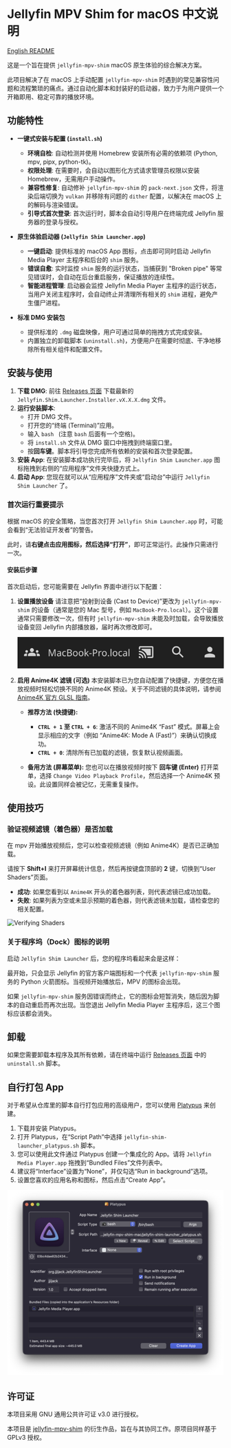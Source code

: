 # Jellyfin MPV Shim for macOS 中文说明

[English README](README.md)

这是一个旨在提供 `jellyfin-mpv-shim` macOS 原生体验的综合解决方案。

此项目解决了在 macOS 上手动配置 `jellyfin-mpv-shim` 时遇到的常见兼容性问题和流程繁琐的痛点。通过自动化脚本和封装好的启动器，致力于为用户提供一个开箱即用、稳定可靠的播放环境。

## 功能特性

* **一键式安装与配置 (`install.sh`)**
    * **环境自检**: 自动检测并使用 Homebrew 安装所有必需的依赖项 (Python, mpv, pipx, python-tk)。
    * **权限处理**: 在需要时，会自动以图形化方式请求管理员权限以安装 Homebrew，无需用户手动操作。
    * **兼容性修复**: 自动修补 `jellyfin-mpv-shim` 的 `pack-next.json` 文件，将渲染后端切换为 `vulkan` 并移除有问题的 `dither` 配置，以解决在 macOS 上的解码与渲染错误。
    * **引导式首次登录**: 首次运行时，脚本会自动引导用户在终端完成 Jellyfin 服务器的登录与授权。

* **原生体验启动器 (`Jellyfin Shim Launcher.app`)**
    * **一键启动**: 提供标准的 macOS App 图标，点击即可同时启动 Jellyfin Media Player 主程序和后台的 `shim` 服务。
    * **错误自愈**: 实时监控 `shim` 服务的运行状态，当捕获到 "Broken pipe" 等常见错误时，会自动在后台重启服务，保证播放的连续性。
    * **智能进程管理**: 启动器会监控 Jellyfin Media Player 主程序的运行状态，当用户关闭主程序时，会自动终止并清理所有相关的 `shim` 进程，避免产生僵尸进程。

* **标准 DMG 安装包**
    * 提供标准的 `.dmg` 磁盘映像，用户可通过简单的拖拽方式完成安装。
    * 内置独立的卸载脚本 (`uninstall.sh`)，方便用户在需要时彻底、干净地移除所有相关组件和配置文件。

## 安装与使用

1.  **下载 DMG**: 前往 [Releases 页面](https://github.com/jjijack/jellyfin-mpv-shim-mac/releases) 下载最新的 `Jellyfin.Shim.Launcher.Installer.vX.X.X.dmg` 文件。
2.  **运行安装脚本**:
    * 打开 DMG 文件。
    * 打开您的“终端 (Terminal)”应用。
    * 输入 `bash ` (注意 `bash` 后面有一个空格)。
    * 将 `install.sh` 文件从 DMG 窗口中拖拽到终端窗口里。
    * 按**回车键**。脚本将引导您完成所有依赖的安装和首次登录配置。
3.  **安装 App**: 在安装脚本成功执行完毕后，将 `Jellyfin Shim Launcher.app` 图标拖拽到右侧的“应用程序”文件夹快捷方式上。
4.  **启动 App**: 您现在就可以从“应用程序”文件夹或“启动台”中运行 `Jellyfin Shim Launcher` 了。

### 首次运行重要提示

根据 macOS 的安全策略，当您首次打开 `Jellyfin Shim Launcher.app` 时，可能会看到“无法验证开发者”的警告。

此时，请**右键点击应用图标，然后选择“打开”**，即可正常运行。此操作只需进行一次。

#### 安装后步骤

首次启动后，您可能需要在 Jellyfin 界面中进行以下配置：

1.  **设置播放设备**
    请注意把“投射到设备 (Cast to Device)”更改为 `jellyfin-mpv-shim` 的设备（通常是您的 Mac 型号，例如 `MacBook-Pro.local`）。这个设置通常只需要修改一次，但有时 `jellyfin-mpv-shim` 未能及时加载，会导致播放设备变回 Jellyfin 内部播放器，届时再次修改即可。

    ![设置播放设备](assets/cast_device.png)

2.  **启用 Anime4K 滤镜 (可选)**
    本安装脚本已为您自动配置了快捷键，方便您在播放视频时轻松切换不同的 Anime4K 预设。关于不同滤镜的具体说明，请参阅 [Anime4K 官方 GLSL 指南](https://github.com/bloc97/Anime4K/blob/v4.0.1/GLSL_Instructions.md)。

    * **推荐方法 (快捷键):**
        * **`CTRL + 1` 至 `CTRL + 6`**: 激活不同的 Anime4K “Fast” 模式。屏幕上会显示相应的文字（例如 “Anime4K: Mode A (Fast)”）来确认切换成功。
        * **`CTRL + 0`**: 清除所有已加载的滤镜，恢复默认视频画面。

    * **备用方法 (屏幕菜单):**
        您也可以在播放视频时按下 **回车键 (Enter)** 打开菜单，选择 `Change Video Playback Profile`，然后选择一个 Anime4K 预设。此设置同样会被记忆，无需重复操作。

## 使用技巧

### 验证视频滤镜（着色器）是否加载

在 mpv 开始播放视频后，您可以检查视频滤镜（例如 Anime4K）是否已正确加载。

请按下 **Shift+I** 来打开屏幕统计信息，然后再按键盘顶部的 **2** 键，切换到“User Shaders”页面。

* **成功**: 如果您看到以 `Anime4K` 开头的着色器列表，则代表滤镜已成功加载。
* **失败**: 如果列表为空或未显示预期的着色器，则代表滤镜未加载，请检查您的相关配置。

![Verifying Shaders](assets/verifying_shaders.png)

### 关于程序坞（Dock）图标的说明

启动 `Jellyfin Shim Launcher` 后，您的程序坞看起来会是这样：

最开始，只会显示 Jellyfin 的官方客户端图标和一个代表 `jellyfin-mpv-shim` 服务的 Python 火箭图标。当视频开始播放后，MPV 的图标会出现。

如果 `jellyfin-mpv-shim` 服务因错误而终止，它的图标会短暂消失，随后因为脚本的自动重启而再次出现。当您退出 Jellyfin Media Player 主程序后，这三个图标应该都会消失。

## 卸载

如果您需要卸载本程序及其所有依赖，请在终端中运行 [Releases 页面](https://github.com/jjijack/jellyfin-mpv-shim-mac/releases) 中的 `uninstall.sh` 脚本。

## 自行打包 App

对于希望从仓库里的脚本自行打包应用的高级用户，您可以使用 [Platypus](https://sveinbjorn.org/platypus) 来创建。

1.  下载并安装 Platypus。
2.  打开 Platypus，在“Script Path”中选择 `jellyfin-shim-launcher_platypus.sh` 脚本。
3.  您可以使用此文件通过 Platypus 创建一个集成化的 App。请将 `Jellyfin Media Player.app` 拖拽到“Bundled Files”文件列表中。
4.  建议将“Interface”设置为“None”，并仅勾选“Run in background”选项。
5.  设置您喜欢的应用名称和图标，然后点击“Create App”。

![Platypus 配置截图](assets/platypus_screenshot.png)

## 许可证

本项目采用 GNU 通用公共许可证 v3.0 进行授权。

本项目是 [jellyfin-mpv-shim](https://github.com/jellyfin/jellyfin-mpv-shim) 的衍生作品，旨在与其协同工作。原项目同样基于 GPLv3 授权。